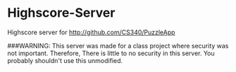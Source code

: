 Highscore-Server
================

Highscore server for http://github.com/CS340/PuzzleApp

###WARNING: This server was made for a class project where security was not important. Therefore, There is little to no security in this server. You probably shouldn't use this unmodified.
